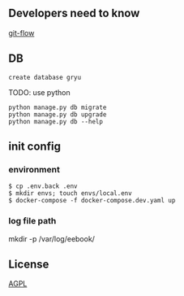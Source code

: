 
## Developers need to know
[git-flow](http://nvie.com/posts/a-successful-git-branching-model/)

## DB

`create database gryu`

TODO: use python
    
```
python manage.py db migrate
python manage.py db upgrade
python manage.py db --help
```

## init config

### environment

```
$ cp .env.back .env
$ mkdir envs; touch envs/local.env
$ docker-compose -f docker-compose.dev.yaml up
```

### log file path

mkdir -p /var/log/eebook/


## License

[AGPL](https://www.gnu.org/licenses/agpl-3.0.en.html)

